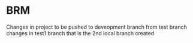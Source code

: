 # BRM

Changes in project to be pushed to deveopment branch from test branch
changes in test1 branch that is the 2nd local branch created